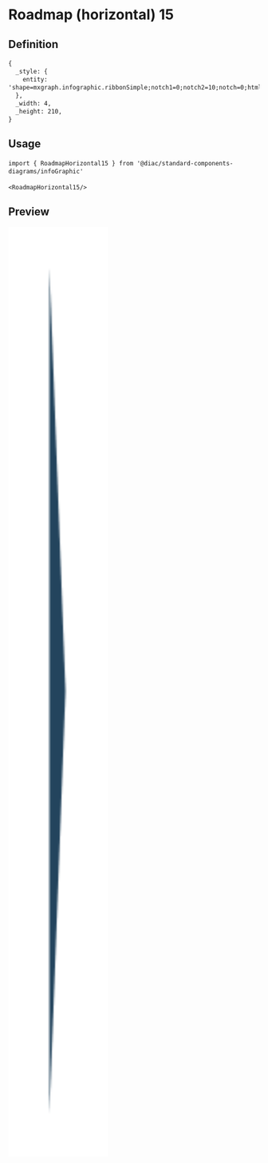 # Roadmap (horizontal) 15

## Definition

```
{
  _style: { 
    entity: 'shape=mxgraph.infographic.ribbonSimple;notch1=0;notch2=10;notch=0;html=1;fillColor=#23445D;strokeColor=none;shadow=0;fontSize=17;fontColor=#FFFFFF;align=left;spacingLeft=10;fontStyle=1;whiteSpace=wrap;',
  },
  _width: 4,
  _height: 210,
}
```

## Usage

```
import { RoadmapHorizontal15 } from '@diac/standard-components-diagrams/infoGraphic'

<RoadmapHorizontal15/>
```

## Preview

<img src="./roadmap-horizontal-15.png" width="200"/>
